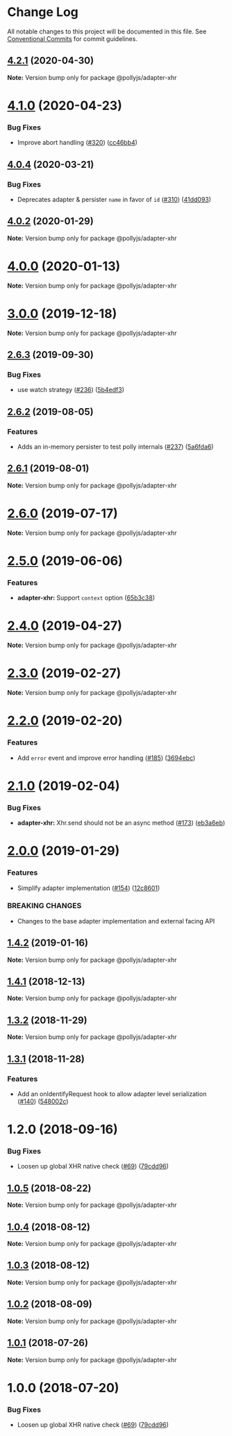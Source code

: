 # Change Log

All notable changes to this project will be documented in this file.
See [Conventional Commits](https://conventionalcommits.org) for commit guidelines.

## [4.2.1](https://github.com/netflix/pollyjs/tree/master/packages/@pollyjs/adapter-xhr/compare/v4.2.0...v4.2.1) (2020-04-30)

**Note:** Version bump only for package @pollyjs/adapter-xhr





# [4.1.0](https://github.com/netflix/pollyjs/tree/master/packages/@pollyjs/adapter-xhr/compare/v4.0.4...v4.1.0) (2020-04-23)


### Bug Fixes

* Improve abort handling ([#320](https://github.com/netflix/pollyjs/tree/master/packages/@pollyjs/adapter-xhr/issues/320)) ([cc46bb4](https://github.com/netflix/pollyjs/tree/master/packages/@pollyjs/adapter-xhr/commit/cc46bb4))





## [4.0.4](https://github.com/netflix/pollyjs/tree/master/packages/@pollyjs/adapter-xhr/compare/v4.0.3...v4.0.4) (2020-03-21)


### Bug Fixes

* Deprecates adapter & persister `name` in favor of `id` ([#310](https://github.com/netflix/pollyjs/tree/master/packages/@pollyjs/adapter-xhr/issues/310)) ([41dd093](https://github.com/netflix/pollyjs/tree/master/packages/@pollyjs/adapter-xhr/commit/41dd093))





## [4.0.2](https://github.com/netflix/pollyjs/tree/master/packages/@pollyjs/adapter-xhr/compare/v4.0.1...v4.0.2) (2020-01-29)

**Note:** Version bump only for package @pollyjs/adapter-xhr





# [4.0.0](https://github.com/netflix/pollyjs/tree/master/packages/@pollyjs/adapter-xhr/compare/v3.0.2...v4.0.0) (2020-01-13)

**Note:** Version bump only for package @pollyjs/adapter-xhr





# [3.0.0](https://github.com/netflix/pollyjs/tree/master/packages/@pollyjs/adapter-xhr/compare/v2.7.0...v3.0.0) (2019-12-18)

**Note:** Version bump only for package @pollyjs/adapter-xhr





## [2.6.3](https://github.com/netflix/pollyjs/tree/master/packages/@pollyjs/adapter-xhr/compare/v2.6.2...v2.6.3) (2019-09-30)


### Bug Fixes

* use watch strategy ([#236](https://github.com/netflix/pollyjs/tree/master/packages/@pollyjs/adapter-xhr/issues/236)) ([5b4edf3](https://github.com/netflix/pollyjs/tree/master/packages/@pollyjs/adapter-xhr/commit/5b4edf3))





## [2.6.2](https://github.com/netflix/pollyjs/tree/master/packages/@pollyjs/adapter-xhr/compare/v2.6.1...v2.6.2) (2019-08-05)


### Features

* Adds an in-memory persister to test polly internals ([#237](https://github.com/netflix/pollyjs/tree/master/packages/@pollyjs/adapter-xhr/issues/237)) ([5a6fda6](https://github.com/netflix/pollyjs/tree/master/packages/@pollyjs/adapter-xhr/commit/5a6fda6))





## [2.6.1](https://github.com/netflix/pollyjs/tree/master/packages/@pollyjs/adapter-xhr/compare/v2.6.0...v2.6.1) (2019-08-01)

**Note:** Version bump only for package @pollyjs/adapter-xhr





# [2.6.0](https://github.com/netflix/pollyjs/tree/master/packages/@pollyjs/adapter-xhr/compare/v2.5.0...v2.6.0) (2019-07-17)

**Note:** Version bump only for package @pollyjs/adapter-xhr





# [2.5.0](https://github.com/netflix/pollyjs/tree/master/packages/@pollyjs/adapter-xhr/compare/v2.4.0...v2.5.0) (2019-06-06)


### Features

* **adapter-xhr:** Support `context` option ([65b3c38](https://github.com/netflix/pollyjs/tree/master/packages/@pollyjs/adapter-xhr/commit/65b3c38))





# [2.4.0](https://github.com/netflix/pollyjs/tree/master/packages/@pollyjs/adapter-xhr/compare/v2.3.2...v2.4.0) (2019-04-27)

**Note:** Version bump only for package @pollyjs/adapter-xhr





# [2.3.0](https://github.com/netflix/pollyjs/tree/master/packages/@pollyjs/adapter-xhr/compare/v2.2.0...v2.3.0) (2019-02-27)

**Note:** Version bump only for package @pollyjs/adapter-xhr





# [2.2.0](https://github.com/netflix/pollyjs/tree/master/packages/@pollyjs/adapter-xhr/compare/v2.1.0...v2.2.0) (2019-02-20)


### Features

* Add `error` event and improve error handling ([#185](https://github.com/netflix/pollyjs/tree/master/packages/[@pollyjs](https://github.com/pollyjs)/adapter-xhr/issues/185)) ([3694ebc](https://github.com/netflix/pollyjs/tree/master/packages/@pollyjs/adapter-xhr/commit/3694ebc))





# [2.1.0](https://github.com/netflix/pollyjs/tree/master/packages/@pollyjs/adapter-xhr/compare/v2.0.0...v2.1.0) (2019-02-04)


### Bug Fixes

* **adapter-xhr:** Xhr.send should not be an async method ([#173](https://github.com/netflix/pollyjs/tree/master/packages/[@pollyjs](https://github.com/pollyjs)/adapter-xhr/issues/173)) ([eb3a6eb](https://github.com/netflix/pollyjs/tree/master/packages/@pollyjs/adapter-xhr/commit/eb3a6eb))





# [2.0.0](https://github.com/netflix/pollyjs/tree/master/packages/@pollyjs/adapter-xhr/compare/v1.4.2...v2.0.0) (2019-01-29)


### Features

* Simplify adapter implementation ([#154](https://github.com/netflix/pollyjs/tree/master/packages/[@pollyjs](https://github.com/pollyjs)/adapter-xhr/issues/154)) ([12c8601](https://github.com/netflix/pollyjs/tree/master/packages/@pollyjs/adapter-xhr/commit/12c8601))


### BREAKING CHANGES

* Changes to the base adapter implementation and external facing API





## [1.4.2](https://github.com/netflix/pollyjs/tree/master/packages/@pollyjs/adapter-xhr/compare/v1.4.1...v1.4.2) (2019-01-16)

**Note:** Version bump only for package @pollyjs/adapter-xhr





## [1.4.1](https://github.com/netflix/pollyjs/tree/master/packages/@pollyjs/adapter-xhr/compare/v1.4.0...v1.4.1) (2018-12-13)

**Note:** Version bump only for package @pollyjs/adapter-xhr





## [1.3.2](https://github.com/netflix/pollyjs/tree/master/packages/@pollyjs/adapter-xhr/compare/v1.3.1...v1.3.2) (2018-11-29)

**Note:** Version bump only for package @pollyjs/adapter-xhr





## [1.3.1](https://github.com/netflix/pollyjs/tree/master/packages/@pollyjs/adapter-xhr/compare/v1.2.0...v1.3.1) (2018-11-28)


### Features

* Add an onIdentifyRequest hook to allow adapter level serialization ([#140](https://github.com/netflix/pollyjs/tree/master/packages/[@pollyjs](https://github.com/pollyjs)/adapter-xhr/issues/140)) ([548002c](https://github.com/netflix/pollyjs/tree/master/packages/@pollyjs/adapter-xhr/commit/548002c))





<a name="1.2.0"></a>
# 1.2.0 (2018-09-16)


### Bug Fixes

* Loosen up global XHR native check ([#69](https://github.com/netflix/pollyjs/tree/master/packages/[@pollyjs](https://github.com/pollyjs)/adapter-xhr/issues/69)) ([79cdd96](https://github.com/netflix/pollyjs/tree/master/packages/@pollyjs/adapter-xhr/commit/79cdd96))




<a name="1.0.5"></a>
## [1.0.5](https://github.com/netflix/pollyjs/tree/master/packages/@pollyjs/adapter-xhr/compare/@pollyjs/adapter-xhr@1.0.4...@pollyjs/adapter-xhr@1.0.5) (2018-08-22)




**Note:** Version bump only for package @pollyjs/adapter-xhr

<a name="1.0.4"></a>
## [1.0.4](https://github.com/netflix/pollyjs/tree/master/packages/@pollyjs/adapter-xhr/compare/@pollyjs/adapter-xhr@1.0.3...@pollyjs/adapter-xhr@1.0.4) (2018-08-12)




**Note:** Version bump only for package @pollyjs/adapter-xhr

<a name="1.0.3"></a>
## [1.0.3](https://github.com/netflix/pollyjs/tree/master/packages/@pollyjs/adapter-xhr/compare/@pollyjs/adapter-xhr@1.0.2...@pollyjs/adapter-xhr@1.0.3) (2018-08-12)




**Note:** Version bump only for package @pollyjs/adapter-xhr

<a name="1.0.2"></a>
## [1.0.2](https://github.com/netflix/pollyjs/tree/master/packages/@pollyjs/adapter-xhr/compare/@pollyjs/adapter-xhr@1.0.1...@pollyjs/adapter-xhr@1.0.2) (2018-08-09)




**Note:** Version bump only for package @pollyjs/adapter-xhr

<a name="1.0.1"></a>
## [1.0.1](https://github.com/netflix/pollyjs/tree/master/packages/@pollyjs/adapter-xhr/compare/@pollyjs/adapter-xhr@1.0.0...@pollyjs/adapter-xhr@1.0.1) (2018-07-26)




**Note:** Version bump only for package @pollyjs/adapter-xhr

<a name="1.0.0"></a>
# 1.0.0 (2018-07-20)


### Bug Fixes

* Loosen up global XHR native check ([#69](https://github.com/netflix/pollyjs/tree/master/packages/[@pollyjs](https://github.com/pollyjs)/adapter-xhr/issues/69)) ([79cdd96](https://github.com/netflix/pollyjs/tree/master/packages/@pollyjs/adapter-xhr/commit/79cdd96))
